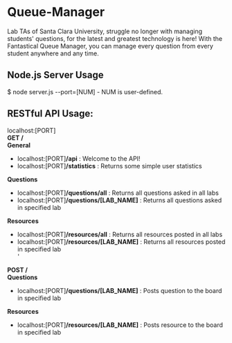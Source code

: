 # Queue-Manager
Lab TAs of Santa Clara University, struggle no longer with managing students' questions, for the latest and greatest technology is here! With the Fantastical Queue Manager, you can manage every question from every student anywhere and any time.

## Node.js Server Usage
$ node server.js --port=[NUM]
    - NUM is user-defined.

## RESTful API Usage:
localhost:[PORT]<br>
**GET /**  <br>
**General** <br>
- localhost:[PORT]**/api**                  : Welcome to the API! <br>
- localhost:[PORT]**/statistics**           : Returns some simple user statistics <br>

**Questions** <br>
- localhost:[PORT]**/questions/all**        : Returns all questions asked in all labs <br>
- localhost:[PORT]**/questions/[LAB_NAME]** : Returns all questions asked in specified lab <br>

**Resources** <br>
- localhost:[PORT]**/resources/all**        : Returns all resources posted in all labs <br>
- localhost:[PORT]**/resources/[LAB_NAME]** : Returns all resources posted in specified lab <br>'

**POST /**  <br>
**Questions** <br>
- localhost:[PORT]**/questions/[LAB_NAME]** : Posts question to the board in specified lab <br>

**Resources** <br>
- localhost:[PORT]**/resources/[LAB_NAME]** : Posts resource to the board in specified lab <br>

